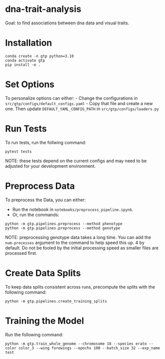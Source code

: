 # dna-trait-analysis
Goal: to find associations between dna data and visual traits.

# Installation
```
conda create -n gtp python=3.10
conda activate gtp
pip install -e .
```

# Set Options
To personalize options can either:
    - Change the configurations in `src/gtp/configs/default_configs.yaml`
    - Copy that file and create a new one. Then update ```DEFAULT_YAML_CONFIG_PATH``` in ```src/gtp/configs/loaders.py```

# Run Tests
To run tests, run the follwing command:
```
pytest tests
```

NOTE: these tests depend on the current configs and may need to be adjusted for your development environment.

# Preprocess Data
To preprocess the Data, you can either:
- Run the notebook in ```notebooks/preprocess_pipeline.ipynb```.
- Or, run the commands:
```
python -m gtp.pipelines.preprocess --method phenotype
python -m gtp.pipelines.preprocess --method genotype
```

NOTE: preprocessing genotype data takes a long time. You can add the ```num-processes``` argument to the command to help speed this up. 4 by default. Do not be fooled by the initial processing speed as smaller files are processed first.

# Create Data Splits
To keep data splits consistent across runs, precompute the splits with the following command:
```
python -m gtp.pipelines.create_training_splits
```

# Training the Model
Run the following command:
```
python -m gtp.train_whole_genome --chromosome 18 --species erato --color color_3 --wing forewings --epochs 100 --batch_size 32 --exp_name test
```